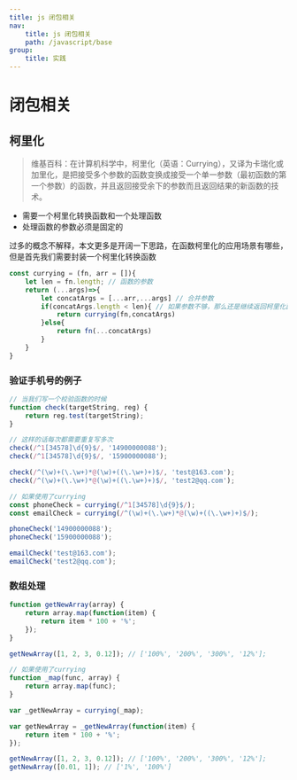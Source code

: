 ```yaml
---
title: js 闭包相关
nav:
    title: js 闭包相关
    path: /javascript/base
group:
    title: 实践
---
```


# 闭包相关

## 柯里化

> 维基百科：在计算机科学中，柯里化（英语：Currying），又译为卡瑞化或加里化，是把接受多个参数的函数变换成接受一个单一参数（最初函数的第一个参数）的函数，并且返回接受余下的参数而且返回结果的新函数的技术。

-   需要一个柯里化转换函数和一个处理函数
-   处理函数的参数必须是固定的

过多的概念不解释，本文更多是开阔一下思路，在函数柯里化的应用场景有哪些，但是首先我们需要封装一个柯里化转换函数

```js
const currying = (fn, arr = []){
    let len = fn.length; // 函数的参数
    return (...args)=>{
        let concatArgs = [...arr,...args] // 合并参数
        if(concatArgs.length < len){ // 如果参数不够，那么还是继续返回柯里化函数，直到参数凑齐为止
            return currying(fn,concatArgs)
        }else{
            return fn(...concatArgs)
        }
    }
}
```

### 验证手机号的例子

```js
// 当我们写一个校验函数的时候
function check(targetString, reg) {
    return reg.test(targetString);
}

// 这样的话每次都需要重复写多次
check(/^1[34578]\d{9}$/, '14900000088');
check(/^1[34578]\d{9}$/, '15900000088');

check(/^(\w)+(\.\w+)*@(\w)+((\.\w+)+)$/, 'test@163.com');
check(/^(\w)+(\.\w+)*@(\w)+((\.\w+)+)$/, 'test2@qq.com');

// 如果使用了currying
const phoneCheck = currying(/^1[34578]\d{9}$/);
const emailCheck = currying(/^(\w)+(\.\w+)*@(\w)+((\.\w+)+)$/);

phoneCheck('14900000088');
phoneCheck('15900000088');

emailCheck('test@163.com');
emailCheck('test2@qq.com');
```

### 数组处理

```js
function getNewArray(array) {
    return array.map(function(item) {
        return item * 100 + '%';
    });
}

getNewArray([1, 2, 3, 0.12]); // ['100%', '200%', '300%', '12%'];

// 如果使用了currying
function _map(func, array) {
    return array.map(func);
}

var _getNewArray = currying(_map);

var getNewArray = _getNewArray(function(item) {
    return item * 100 + '%';
});

getNewArray([1, 2, 3, 0.12]); // ['100%', '200%', '300%', '12%'];
getNewArray([0.01, 1]); // ['1%', '100%']
```
